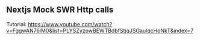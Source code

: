## Nextjs Mock SWR Http calls

Tutorial: https://www.youtube.com/watch?v=FggwAN76lM0&list=PLYSZyzpwBEWTBdbfStjqJSGaulqcHoNkT&index=7
